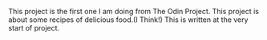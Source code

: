 This project is the first one I am doing from The Odin Project.
This project is about some recipes of delicious food.(I Think!) This is written at the very start of project.